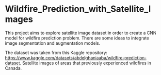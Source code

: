# Wildfire_Prediction_with_Satellite_Images
This project aims to explore satellite image dataset in order to create a CNN model for wildfire prediction problem. There are some ideas to integrate image segmentation and augmentation models.

The dataset was taken from this Kaggle repository: https://www.kaggle.com/datasets/abdelghaniaaba/wildfire-prediction-dataset. Satellite images of areas that previously experienced wildfires in Canada.

